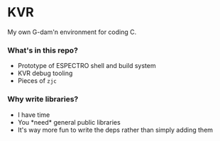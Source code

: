 # KVR
 My own G-dam'n environment for coding C.

### What's in this repo?

 - Prototype of ESPECTRO shell and build system
 - KVR debug tooling
 - Pieces of `zjc`

### Why write libraries?

 - I have time
 - You \*need\* general public libraries
 - It's way more fun to write the deps rather than simply adding them